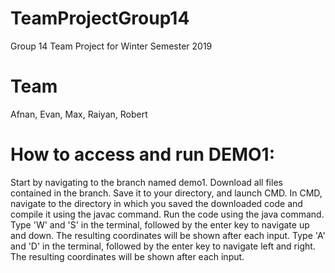 # TeamProjectGroup14
Group 14 Team Project for Winter Semester 2019

# Team
Afnan, Evan, Max, Raiyan, Robert

# How to access and run DEMO1:
Start by navigating to the branch named demo1.
Download all files contained in the branch.
Save it to your directory, and launch CMD.
In CMD, navigate to the directory in which you saved the downloaded code and compile it using the javac command.
Run the code using the java command.
Type 'W' and 'S' in the terminal, followed by the enter key to navigate up and down. The resulting coordinates will be shown after each input.
Type 'A' and 'D' in the terminal, followed by the enter key to navigate left and right. The resulting coordinates will be shown after each input.
